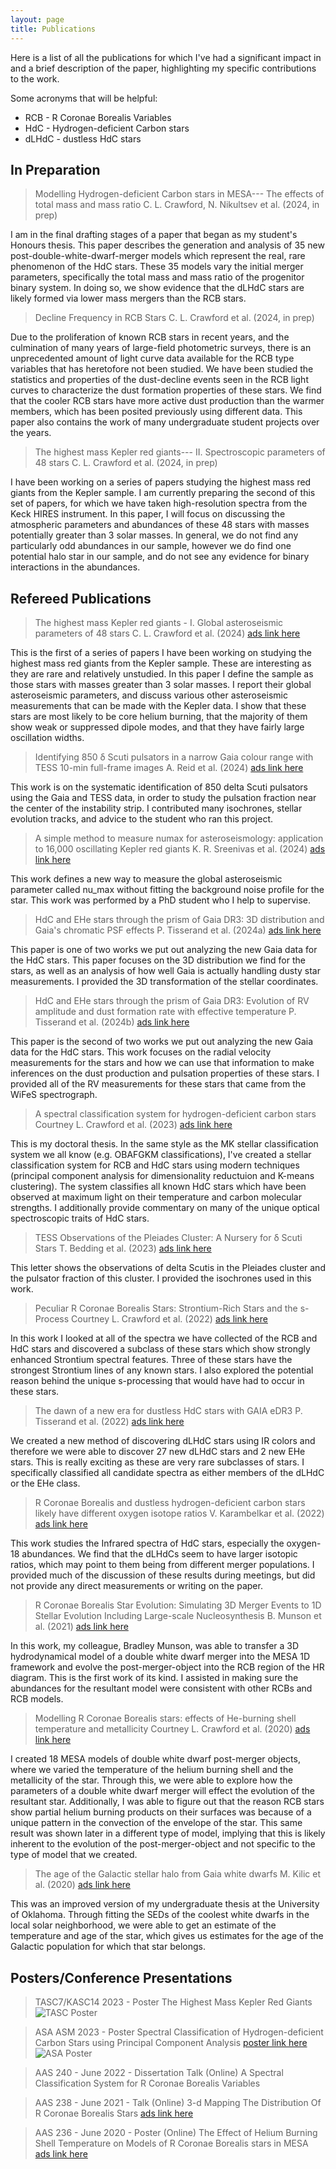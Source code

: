 ```yaml
---
layout: page
title: Publications
---
```


Here is a list of all the publications for which I've had a significant impact in and a brief description of the paper, highlighting my specific contributions to the work.

Some acronyms that will be helpful:
* RCB - R Coronae Borealis Variables
* HdC - Hydrogen-deficient Carbon stars
* dLHdC - dustless HdC stars

## In Preparation

> Modelling Hydrogen-deficient Carbon stars in MESA--- The effects of total mass and mass ratio
> C. L. Crawford, N. Nikultsev et al. (2024, in prep)

I am in the final drafting stages of a paper that began as my student's Honours thesis. This paper describes the generation and analysis of 35 new post-double-white-dwarf-merger models which represent the real, rare phenomenon of the HdC stars. These 35 models vary the initial merger parameters, specifically the total mass and mass ratio of the progenitor binary system. In doing so, we show evidence that the dLHdC stars are likely formed via lower mass mergers than the RCB stars.

> Decline Frequency in RCB Stars
> C. L. Crawford et al. (2024, in prep)

Due to the proliferation of known RCB stars in recent years, and the culmination of many years of large-field photometric surveys, there is an unprecedented amount of light curve data available for the RCB type variables that has heretofore not been studied. We have been studied the statistics and properties of the dust-decline events seen in the RCB light curves to characterize the dust formation properties of these stars. We find that the cooler RCB stars have more active dust production than the warmer members, which has been posited previously using different data. This paper also contains the work of many undergraduate student projects over the years.

> The highest mass Kepler red giants--- II. Spectroscopic parameters of 48 stars
> C. L. Crawford et al. (2024, in prep)

I have been working on a series of papers studying the highest mass red giants from the Kepler sample. I am currently preparing the second of this set of papers, for which we have taken high-resolution spectra from the Keck HIRES instrument. In this paper, I will focus on discussing the atmospheric parameters and abundances of these 48 stars with masses potentially greater than 3 solar masses. In general, we do not find any particularly odd abundances in our sample, however we do find one potential halo star in our sample, and do not see any evidence for binary interactions in the abundances.


## Refereed Publications

> The highest mass Kepler red giants - I. Global asteroseismic parameters of 48 stars
> C. L. Crawford et al. (2024)
> [ads link here](https://ui.adsabs.harvard.edu/abs/2024MNRAS.528.7397C/abstract)

This is the first of a series of papers I have been working on studying the highest mass red giants from the Kepler sample. These are interesting as they are rare and relatively unstudied. In this paper I define the sample as those stars with masses greater than 3 solar masses. I report their global asteroseismic parameters, and discuss various other asteroseismic measurements that can be made with the Kepler data. I show that these stars are most likely to be core helium burning, that the majority of them show weak or suppressed dipole modes, and that they have fairly large oscillation widths. 

> Identifying 850 δ Scuti pulsators in a narrow Gaia colour range with TESS 10-min full-frame images
> A. Reid et al. (2024)
> [ads link here](https://ui.adsabs.harvard.edu/abs/2024MNRAS.528.2464R/abstract)

This work is on the systematic identification of 850 delta Scuti pulsators using the Gaia and TESS data, in order to study the pulsation fraction near the center of the instability strip. I contributed many isochrones, stellar evolution tracks, and advice to the student who ran this project.

> A simple method to measure numax for asteroseismology: application to 16,000 oscillating Kepler red giants
> K. R. Sreenivas et al. (2024)
> [ads link here](https://ui.adsabs.harvard.edu/abs/2024arXiv240117557S/abstract)

This work defines a new way to measure the global asteroseismic parameter called nu_max without fitting the background noise profile for the star. This work was performed by a PhD student who I help to supervise.

> HdC and EHe stars through the prism of Gaia DR3: 3D distribution and Gaia's chromatic PSF effects
> P. Tisserand et al. (2024a)
> [ads link here](https://ui.adsabs.harvard.edu/abs/2023arXiv230910148T/abstract)

This paper is one of two works we put out analyzing the new Gaia data for the HdC stars. This paper focuses on the 3D distribution we find for the stars, as well as an analysis of how well Gaia is actually handling dusty star measurements. I provided the 3D transformation of the stellar coordinates.

> HdC and EHe stars through the prism of Gaia DR3: Evolution of RV amplitude and dust formation rate with effective temperature
> P. Tisserand et al. (2024b)
> [ads link here](https://ui.adsabs.harvard.edu/abs/2023arXiv230910139T/abstract)

This paper is the second of two works we put out analyzing the new Gaia data for the HdC stars. This work focuses on the radial velocity measurements for the stars and how we can use that information to make inferences on the dust production and pulsation properties of these stars. I provided all of the RV measurements for these stars that came from the WiFeS spectrograph.

> A spectral classification system for hydrogen-deficient carbon stars
> Courtney L. Crawford et al. (2023)
> [ads link here](https://ui.adsabs.harvard.edu/abs/2023MNRAS.521.1674C/abstract)

This is my doctoral thesis. In the same style as the MK stellar classification system we all know (e.g. OBAFGKM classifications), I've created a stellar classification system for RCB and HdC stars using modern techniques (principal component analysis for dimensionality reductuion and K-means clustering). The system classifies all known HdC stars which have been observed at maximum light on their temperature and carbon molecular strengths. I additionally provide commentary on many of the unique optical spectroscopic traits of HdC stars.

> TESS Observations of the Pleiades Cluster: A Nursery for δ Scuti Stars
> T. Bedding et al. (2023)
> [ads link here](https://ui.adsabs.harvard.edu/abs/2023ApJ...946L..10B/abstract)

This letter shows the observations of delta Scutis in the Pleiades cluster and the pulsator fraction of this cluster. I provided the isochrones used in this work.

> Peculiar R Coronae Borealis Stars: Strontium-Rich Stars and the s-Process
> Courtney L. Crawford et al. (2022)
> [ads link here](https://ui.adsabs.harvard.edu/abs/2022A%26A...667A..85C/abstract)

In this work I looked at all of the spectra we have collected of the RCB and HdC stars and discovered a subclass of these stars which show strongly enhanced Strontium spectral features. Three of these stars have the strongest Strontium lines of any known stars. I also explored the potential reason behind the unique s-processing that would have had to occur in these stars.

> The dawn of a new era for dustless HdC stars with GAIA eDR3 
> P. Tisserand et al. (2022)
> [ads link here](https://ui.adsabs.harvard.edu/abs/2022A%26A...667A..83T/abstract)

We created a new method of discovering dLHdC stars using IR colors and therefore we were able to discover 27 new dLHdC stars and 2 new EHe stars. This is really exciting as these are very rare subclasses of stars. I specifically classified all candidate spectra as either members of the dLHdC or the EHe class. 

> R Coronae Borealis and dustless hydrogen-deficient carbon stars likely have different oxygen isotope ratios
> V. Karambelkar et al. (2022)
> [ads link here](https://ui.adsabs.harvard.edu/abs/2022A%26A...667A..84K/abstract)

This work studies the Infrared spectra of HdC stars, especially the oxygen-18 abundances. We find that the dLHdCs seem to have larger isotopic ratios, which may point to them being from different merger populations. I provided much of the discussion of these results during meetings, but did not provide any direct measurements or writing on the paper.

> R Coronae Borealis Star Evolution: Simulating 3D Merger Events to 1D Stellar Evolution Including Large-scale Nucleosynthesis
> B. Munson et al. (2021)
> [ads link here](https://ui.adsabs.harvard.edu/abs/2021ApJ...911..103M/abstract)

In this work, my colleague, Bradley Munson, was able to transfer a 3D hydrodynamical model of a double white dwarf merger into the MESA 1D framework and evolve the post-merger-object into the RCB region of the HR diagram. This is the first work of its kind. I assisted in making sure the abundances for the resultant model were consistent with other RCBs and RCB models.

> Modelling R Coronae Borealis stars: effects of He-burning shell temperature and metallicity
> Courtney L. Crawford et al. (2020)
> [ads link here](https://ui.adsabs.harvard.edu/abs/2020MNRAS.498.2912C/abstract)

I created 18 MESA models of double white dwarf post-merger objects, where we varied the temperature of the helium burning shell and the metallicity of the star. Through this, we were able to explore how the parameters of a double white dwarf merger will effect the evolution of the resultant star. Additionally, I was able to figure out that the reason RCB stars show partial helium burning products on their surfaces was because of a unique pattern in the convection of the envelope of the star. This same result was shown later in a different type of model, implying that this is likely inherent to the evolution of the post-merger-object and not specific to the type of model that we created.

> The age of the Galactic stellar halo from Gaia white dwarfs
> M. Kilic et al. (2020)
> [ads link here](https://ui.adsabs.harvard.edu/abs/2019MNRAS.482..965K/abstract) 

This was an improved version of my undergraduate thesis at the University of Oklahoma. Through fitting the SEDs of the coolest white dwarfs in the local solar neighborhood, we were able to get an estimate of the temperature and age of the star, which gives us estimates for the age of the Galactic population for which that star belongs.

## Posters/Conference Presentations

> TASC7/KASC14 2023 - Poster
> The Highest Mass Kepler Red Giants
![TASC Poster](./pictures/TASC_Poster.png)

> ASA ASM 2023 - Poster
> Spectral Classification of Hydrogen-deficient Carbon Stars using Principal Component Analysis
> [poster link here](https://www.asa2023.org/posters-archived)
![ASA Poster](./pictures/ASA_Poster.png)

> AAS 240 - June 2022 - Dissertation Talk (Online)
> A Spectral Classification System for R Coronae Borealis Variables

> AAS 238 - June 2021 - Talk (Online)
> 3-d Mapping The Distribution Of R Coronae Borealis Stars
> [ads link here](https://ui.adsabs.harvard.edu/abs/2021AAS...23832303C/abstract)

> AAS 236 - June 2020 - Poster (Online)
> The Effect of Helium Burning Shell Temperature on Models of R Coronae Borealis stars in MESA
> [ads link here](https://ui.adsabs.harvard.edu/abs/2020AAS...23633102C/abstract)

